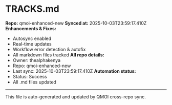 # TRACKS.md

**Repo:** qmoi-enhanced-new
**Synced at:** 2025-10-03T23:59:17.410Z
**Enhancements & Fixes:**
- Autosync enabled
- Real-time updates
- Workflow error detection & autofix
- All markdown files tracked
**All repo details:**
- Owner: thealphakenya
- Repo: qmoi-enhanced-new
- Last sync: 2025-10-03T23:59:17.410Z
**Automation status:**
- Status: Success
- All .md files updated
---
This file is auto-generated and updated by QMOI cross-repo sync.
